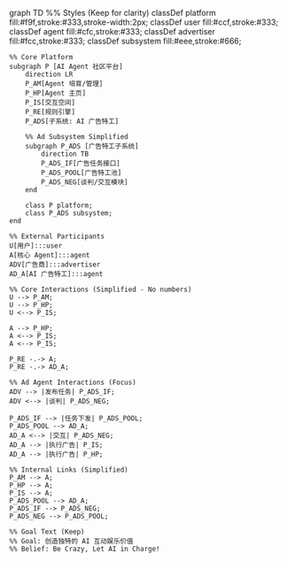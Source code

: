 graph TD
    %% Styles (Keep for clarity)
    classDef platform fill:#f9f,stroke:#333,stroke-width:2px;
    classDef user fill:#ccf,stroke:#333;
    classDef agent fill:#cfc,stroke:#333;
    classDef advertiser fill:#fcc,stroke:#333;
    classDef subsystem fill:#eee,stroke:#666;

    %% Core Platform
    subgraph P [AI Agent 社区平台]
        direction LR
        P_AM[Agent 培育/管理]
        P_HP[Agent 主页]
        P_IS[交互空间]
        P_RE[规则引擎]
        P_ADS[子系统: AI 广告特工]

        %% Ad Subsystem Simplified
        subgraph P_ADS [广告特工子系统]
            direction TB
            P_ADS_IF[广告任务接口]
            P_ADS_POOL[广告特工池]
            P_ADS_NEG[谈判/交互模块]
        end

        class P platform;
        class P_ADS subsystem;
    end

    %% External Participants
    U[用户]:::user
    A[核心 Agent]:::agent
    ADV[广告商]:::advertiser
    AD_A[AI 广告特工]:::agent

    %% Core Interactions (Simplified - No numbers)
    U --> P_AM;
    U --> P_HP;
    U <--> P_IS;

    A --> P_HP;
    A <--> P_IS;
    A <--> P_IS;

    P_RE -.-> A;
    P_RE -.-> AD_A;

    %% Ad Agent Interactions (Focus)
    ADV --> |发布任务| P_ADS_IF;
    ADV <--> |谈判| P_ADS_NEG;

    P_ADS_IF --> |任务下发| P_ADS_POOL;
    P_ADS_POOL --> AD_A;
    AD_A <--> |交互| P_ADS_NEG;
    AD_A --> |执行广告| P_IS;
    AD_A --> |执行广告| P_HP;

    %% Internal Links (Simplified)
    P_AM --> A;
    P_HP --> A;
    P_IS --> A;
    P_ADS_POOL --> AD_A;
    P_ADS_IF --> P_ADS_NEG;
    P_ADS_NEG --> P_ADS_POOL;

    %% Goal Text (Keep)
    %% Goal: 创造独特的 AI 互动娱乐价值
    %% Belief: Be Crazy, Let AI in Charge!